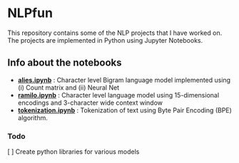 # NLPfun

This repository contains some of the NLP projects that I have worked on. The projects are implemented in Python using Jupyter Notebooks.

## Info about the notebooks

* **[alies.ipynb](https://github.com/crpatil1901/NLPfun/blob/main/alies.ipynb)** : Character level Bigram language model implemented using (i) Count matrix and (ii) Neural Net
* **[ramilo.ipynb](https://github.com/crpatil1901/NLPfun/blob/main/ramilo.ipynb)** : Character level language model using 15-dimensional encodings and 3-character wide context window
* **[tokenization.ipynb](https://github.com/crpatil1901/NLPfun/blob/main/tokenization.ipynb)** : Tokenization of text using Byte Pair Encoding (BPE) algorithm.

### Todo

[ ] Create python libraries for various models
